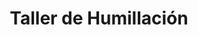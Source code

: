 ---
published_date: 2023-09-30Z-03:00
#updated_date: 2023-11-04Z-03:00
title: Taller de Humillación
summary: ""
tags:
  - español
  - KinkyVibe # etiqueta especial #
  - pago # pago | gratis | a la gorra #
  - Online # online | AMBA | Córdoba | Santa Cruz #
  - online
  - humillación
layout: calendario
category: calendario
authors:
  - KinkyVibe
featured: 1
#logo: 2
#force_unlisted: false
# force_unpublished: false
status: abierto # anunciado | abierto | lleno | cancelado #
opening_date: 2023-09-30Z-03:00
start: 2023-10-17T20:30-03:00
end:   2023-10-17T23:00-03:00
#location: Thames 240, Ciudad Autónoma de Buenos Aires
#location_name: Cooperativa Cultural Qi
link: ""
link_text: Inscibirme
# carrousel_background: "#f2a68f"
# carrousel_color: "white"
# carrousel_accent_text: ""
# carrousel_accent_bg: ""
---